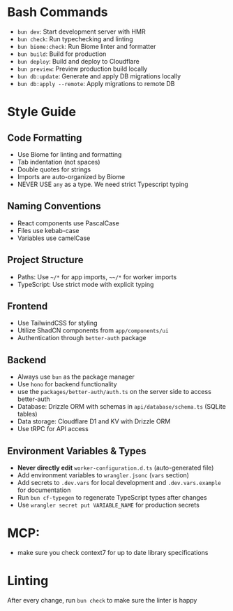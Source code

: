 # Bash Commands
- `bun dev`: Start development server with HMR
- `bun check`: Run typechecking and linting
- `bun biome:check`: Run Biome linter and formatter
- `bun build`: Build for production
- `bun deploy`: Build and deploy to Cloudflare
- `bun preview`: Preview production build locally
- `bun db:update`: Generate and apply DB migrations locally
- `bun db:apply --remote`: Apply migrations to remote DB

# Style Guide

## Code Formatting
- Use Biome for linting and formatting
- Tab indentation (not spaces)
- Double quotes for strings
- Imports are auto-organized by Biome
- NEVER USE `any` as a type. We need strict Typescript typing

## Naming Conventions
- React components use PascalCase
- Files use kebab-case
- Variables use camelCase

## Project Structure
- Paths: Use `~/*` for app imports, `~~/*` for worker imports
- TypeScript: Use strict mode with explicit typing

## Frontend
- Use TailwindCSS for styling
- Utilize ShadCN components from `app/components/ui`
- Authentication through `better-auth` package


## Backend
- Always use `bun` as the package manager
- Use `hono` for backend functionality
- use the `packages/better-auth/auth.ts` on the server side to access better-auth
- Database: Drizzle ORM with schemas in `api/database/schema.ts` (SQLite tables)
- Data storage: Cloudflare D1 and KV with Drizzle ORM
- Use tRPC for API access

## Environment Variables & Types
- **Never directly edit** `worker-configuration.d.ts` (auto-generated file)
- Add environment variables to `wrangler.jsonc` (`vars` section)
- Add secrets to `.dev.vars` for local development and `.dev.vars.example` for documentation
- Run `bun cf-typegen` to regenerate TypeScript types after changes
- Use `wrangler secret put VARIABLE_NAME` for production secrets

# MCP:
- make sure you check context7 for up to date library specifications

# Linting
After every change, run `bun check` to make sure the linter is happy